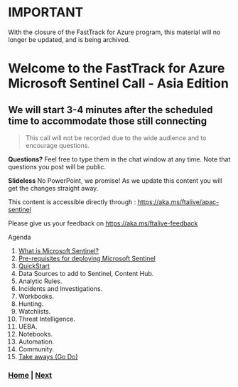 # IMPORTANT

With the closure of the FastTrack for Azure program, this material will no longer be updated, and is being archived.

# Welcome to the FastTrack for Azure Microsoft Sentinel Call - Asia Edition

## We will start 3-4 minutes after the scheduled time to accommodate those still connecting

> This call will not be recorded due to the wide audience and to encourage questions.

**Questions?** Feel free to type them in the chat window at any time. Note that questions you post will be public.

**Slideless** No PowerPoint, we promise! As we update this content you will get the changes straight away.

This content is accessible directly through : <https://aka.ms/ftalive/apac-sentinel>

Please give us your feedback on <https://aka.ms/ftalive-feedback>

Agenda

1. [What is Microsoft Sentinel?](./Docs/Introduction.md)
2. [Pre-requisites for deploying Microsoft Sentinel](https://docs.microsoft.com/en-us/azure/sentinel/prerequisites)
3. [QuickStart](https://docs.microsoft.com/en-us/azure/sentinel/quickstart-onboard)
4. Data Sources to add to Sentinel, Content Hub.
5. Analytic Rules.
6. Incidents and Investigations.
7. Workbooks.
8. Hunting.
9. Watchlists.
10. Threat Intelligence.
11. UEBA.
12. Notebooks.
13. Automation.
14. Community.
15. [Take aways (Go Do)](./Docs/take-aways.md)

### [Home](./README.md) | [Next](./Docs/Introduction.md)

